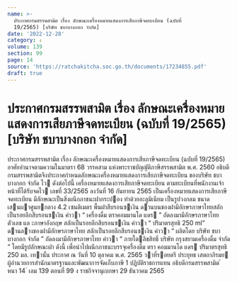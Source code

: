 ```yaml
---
name: >-
  ประกาศกรมสรรพสามิต เรื่อง ลักษณะเครื่องหมายแสดงการเสียภาษีจดทะเบียน (ฉบับที่
  19/2565) [บริษัท ชบาบางกอก จำกัด]
date: '2022-12-28'
category: ง
volume: 139
section: 99
page: 14
source: 'https://ratchakitcha.soc.go.th/documents/17234855.pdf'
draft: true
---
```


# ประกาศกรมสรรพสามิต เรื่อง ลักษณะเครื่องหมายแสดงการเสียภาษีจดทะเบียน (ฉบับที่ 19/2565) [บริษัท ชบาบางกอก จำกัด]

ประกาศกรมสรรพสามิต เรื่อง ลักษณะเครื่องหมายแสดงการเสียภาษีจดทะเบียน (ฉบับที่ 19/2565) อาศัยอํานาจตามความในมาตรา 68 วรรคสาม แห่งพระราชบัญญัติภาษีสรรพสามิต พ.ศ. 2560 อธิบดีกรมสรรพสามิตจึงประกาศกําหนดลักษณะเครื่องหมายแสดงการเสียภาษีจดทะเบียน ของบริษัท ชบาบางกอก จํากัด ไว ดังต่อไปนี้ เครื่องหมายแสดงการเสียภาษีจดทะเบียน ตามทะเบียนที่พนักงานเจ้าหน้าที่ได้รับจดไว เลขที่ 33/2565 ลงวันที่ 16 กันยายน 2565 เป็นเครื่องหมายแสดงการเสียภาษีจดทะเบียน มีลักษณะเป็นสิ่งผนึกภาชนะฝากระปอง ทําด้วยอะลูมิเนียม เป็นรูปวงกลม ขนาดเสนผาศูนยกลาง 4.2 เซนติเมตร พื้นฝาสีบรอนซเงิน ดานบนของฝามีอักษรภาษาไทยสลักเป็นรอยลึกสีบรอนซเงิน คําวา “ เครื่องดื่ม ตราคอมมานโด แดร ” ถัดลงมามีอักษรภาษาไทย ตัวเลข แล ะภาษาอังกฤษ สลักเป็นรอยลึกสีบรอนซเงิน คําวา “ ปริมาตรสุทธิ 250 ml” ดานลางของฝามีอักษรภาษาไทย สลักเป็นรอยลึกสีบรอนซเงิน คําวา “ ผลิตโดย บริษัท ชบาบางกอก จํากัด ” ถัดลงมามีอักษรภาษาไทย คําวา “ ภายใตลิขสิทธิ์ บริษัท กรุงสยามเครื่องดื่ม จํากัด ” โดยมีรูปลักษณะฝา ดังนี้ เพื่อนําไปผนึกภาชนะบรรจุเครื่องดื่ม ตรา คอมมานโด แดร ปริมาตรสุทธิ 250 มล. เทานั้น ประกาศ ณ วันที่ 10 ตุลาคม พ.ศ. 2565 วาที่รอยตรี ประยุทธ เสตถาภิรมย ผู้อํานวยการสํานักมาตรฐานและพัฒนาการจัดเก็บภาษี 1 ปฏิบัติราชการแทน อธิบดีกรมสรรพสามิต ้ หนา 14 ่ เลม 139 ตอนที่ 99 ง ราชกิจจานุเบกษา 29 ธันวาคม 2565
